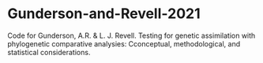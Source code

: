 # Gunderson-and-Revell-2021
 Code for Gunderson, A.R. & L. J. Revell. Testing for genetic assimilation with phylogenetic comparative analysies: Cconceptual, methodological, and statistical considerations.
